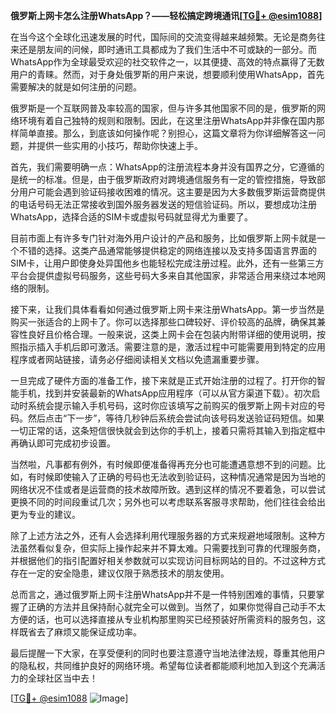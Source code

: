 **俄罗斯上网卡怎么注册WhatsApp？——轻松搞定跨境通讯[[TG💪+ @esim1088](https://t.me/s/esim1088)]**

在当今这个全球化迅速发展的时代，国际间的交流变得越来越频繁。无论是商务往来还是朋友间的问候，即时通讯工具都成为了我们生活中不可或缺的一部分。而WhatsApp作为全球最受欢迎的社交软件之一，以其便捷、高效的特点赢得了无数用户的青睐。然而，对于身处俄罗斯的用户来说，想要顺利使用WhatsApp，首先需要解决的就是如何注册的问题。

俄罗斯是一个互联网普及率较高的国家，但与许多其他国家不同的是，俄罗斯的网络环境有着自己独特的规则和限制。因此，在这里注册WhatsApp并非像在国内那样简单直接。那么，到底该如何操作呢？别担心，这篇文章将为你详细解答这一问题，并提供一些实用的小技巧，帮助你快速上手。

首先，我们需要明确一点：WhatsApp的注册流程本身并没有国界之分，它遵循的是统一的标准。但是，由于俄罗斯政府对跨境通信服务有一定的管控措施，导致部分用户可能会遇到验证码接收困难的情况。这主要是因为大多数俄罗斯运营商提供的电话号码无法正常接收到国外服务器发送的短信验证码。所以，要想成功注册WhatsApp，选择合适的SIM卡或虚拟号码就显得尤为重要了。

目前市面上有许多专门针对海外用户设计的产品和服务，比如俄罗斯上网卡就是一个不错的选择。这类产品通常能够提供稳定的网络连接以及支持多国语言界面的SIM卡，让用户即使身处异国他乡也能轻松完成注册过程。此外，还有一些第三方平台会提供虚拟号码服务，这些号码大多来自其他国家，非常适合用来绕过本地网络的限制。

接下来，让我们具体看看如何通过俄罗斯上网卡来注册WhatsApp。第一步当然是购买一张适合的上网卡了。你可以选择那些口碑较好、评价较高的品牌，确保其兼容性良好且价格合理。一般来说，这类上网卡会在包装内附带详细的使用说明，按照指示插入手机后即可激活。需要注意的是，激活过程中可能需要用到特定的应用程序或者网站链接，请务必仔细阅读相关文档以免遗漏重要步骤。

一旦完成了硬件方面的准备工作，接下来就是正式开始注册的过程了。打开你的智能手机，找到并安装最新的WhatsApp应用程序（可以从官方渠道下载）。初次启动时系统会提示输入手机号码，这时你应该填写之前购买的俄罗斯上网卡对应的号码。然后点击“下一步”，等待几秒钟后系统会尝试向该号码发送验证码短信。如果一切正常的话，这条短信很快就会到达你的手机上，接着只需将其输入到指定框中再确认即可完成初步设置。

当然啦，凡事都有例外，有时候即便准备得再充分也可能遭遇意想不到的问题。比如，有时候即使输入了正确的号码也无法收到验证码，这种情况通常是因为当地的网络状况不佳或者是运营商的技术故障所致。遇到这样的情况不要着急，可以尝试更换不同的时间段重试几次；另外也可以考虑联系客服寻求帮助，他们往往会给出更为专业的建议。

除了上述方法之外，还有人会选择利用代理服务器的方式来规避地域限制。这种方法虽然看似复杂，但实际上操作起来并不算太难。只需要找到可靠的代理服务商，并根据他们的指引配置好相关参数就可以实现访问目标网站的目的。不过这种方式存在一定的安全隐患，建议仅限于熟悉技术的朋友使用。

总而言之，通过俄罗斯上网卡注册WhatsApp并不是一件特别困难的事情，只要掌握了正确的方法并且保持耐心就完全可以做到。当然了，如果你觉得自己动手不太方便的话，也可以选择直接从专业机构那里购买已经预装好所需资料的服务包，这样既省去了麻烦又能保证成功率。

最后提醒一下大家，在享受便利的同时也要注意遵守当地法律法规，尊重其他用户的隐私权，共同维护良好的网络环境。希望每位读者都能顺利地加入到这个充满活力的全球社区当中去！

[[TG💪+ @esim1088](https://t.me/s/esim1088) ![Image](https://i.postimg.cc/4NQfJmqS/Snipaste-2025-05-13-00-14-12.png)]